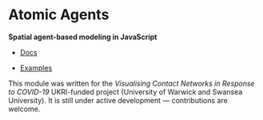 # Atomic Agents

__Spatial agent-based modeling in JavaScript__

* [Docs](https://gjmcn.github.io/atomic-agents)

* [Examples](https://observablehq.com/collection/@gjmcn/atomic-agents)

This module was written for the _Visualising Contact Networks in Response to COVID-19_ UKRI-funded project (University of Warwick and Swansea University). It is still under active development &mdash; contributions are welcome.